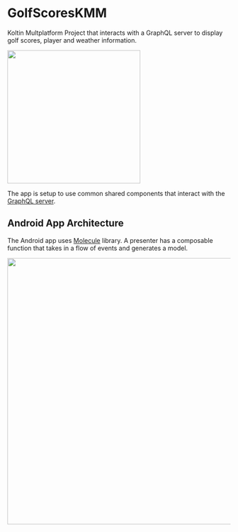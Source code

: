 # GolfScoresKMM

Koltin Multplatform Project that interacts with a GraphQL server to display golf scores, player and weather information. <br/>

<img src="https://user-images.githubusercontent.com/1616626/152921056-99e90958-40f3-480b-a847-35952c72b609.png" width="300"/>

The app is setup to use common shared components that interact with the [GraphQL server](https://github.com/msya/GolfScores).


## Android App Architecture

The Android app uses [Molecule](https://github.com/cashapp/molecule) library. A presenter has a composable function that takes in a flow of events
and generates a model. 

<img src="https://user-images.githubusercontent.com/1616626/152921375-92d69d98-6cf3-4bdb-aa6f-e5136f1b9388.png" width="600"/>

